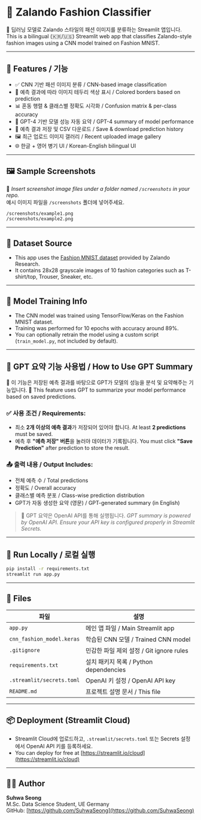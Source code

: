# 👚 Zalando Fashion Classifier

👠 딥러닝 모델로 Zalando 스타일의 패션 이미지를 분류하는 Streamlit 앱입니다.  
This is a bilingual (🇰🇷/🇺🇸) Streamlit web app that classifies Zalando-style fashion images using a CNN model trained on Fashion MNIST.

---

## 📌 Features / 기능

- ✅ CNN 기반 패션 이미지 분류 / CNN-based image classification  
- 🎨 예측 결과에 따라 이미지 테두리 색상 표시 / Colored borders based on prediction  
- 📊 혼동 행렬 & 클래스별 정확도 시각화 / Confusion matrix & per-class accuracy  
- 🧠 GPT-4 기반 모델 성능 자동 요약 / GPT-4 summary of model performance  
- 💾 예측 결과 저장 및 CSV 다운로드 / Save & download prediction history  
- 🖼️ 최근 업로드 이미지 갤러리 / Recent uploaded image gallery  
- 🌐 한글 + 영어 병기 UI / Korean-English bilingual UI  

---

## 🖼️ Sample Screenshots

📌 *Insert screenshot image files under a folder named `/screenshots` in your repo.*  
예시 이미지 파일을 `/screenshots` 폴더에 넣어주세요.

```bash
/screenshots/example1.png
/screenshots/example2.png
````

---

## 📂 Dataset Source

* This app uses the [Fashion MNIST dataset](https://github.com/zalandoresearch/fashion-mnist) provided by Zalando Research.
* It contains 28x28 grayscale images of 10 fashion categories such as T-shirt/top, Trouser, Sneaker, etc.

---

## 🧠 Model Training Info

* The CNN model was trained using TensorFlow/Keras on the Fashion MNIST dataset.
* Training was performed for 10 epochs with accuracy around 89%.
* You can optionally retrain the model using a custom script (`train_model.py`, not included by default).

---

## 🧠 GPT 요약 기능 사용법 / How to Use GPT Summary

📌 이 기능은 저장된 예측 결과를 바탕으로 GPT가 모델의 성능을 분석 및 요약해주는 기능입니다.
📌 This feature uses GPT to summarize your model performance based on saved predictions.

### ✅ 사용 조건 / Requirements:

* 최소 **2개 이상의 예측 결과**가 저장되어 있어야 합니다.
  At least **2 predictions** must be saved.
* 예측 후 **"예측 저장" 버튼**을 눌러야 데이터가 기록됩니다.
  You must click **"Save Prediction"** after prediction to store the result.

### 📤 출력 내용 / Output Includes:

* 전체 예측 수 / Total predictions
* 정확도 / Overall accuracy
* 클래스별 예측 분포 / Class-wise prediction distribution
* GPT가 자동 생성한 요약 (영문) / GPT-generated summary (in English)

> 🔐 GPT 요약은 OpenAI API를 통해 실행됩니다.
> *GPT summary is powered by OpenAI API. Ensure your API key is configured properly in Streamlit Secrets.*

---

## 🚀 Run Locally / 로컬 실행

```bash
pip install -r requirements.txt
streamlit run app.py
```

---

## 📁 Files

| 파일                        | 설명                              |
| ------------------------- | ------------------------------- |
| `app.py`                  | 메인 앱 파일 / Main Streamlit app    |
| `cnn_fashion_model.keras` | 학습된 CNN 모델 / Trained CNN model  |
| `.gitignore`              | 민감한 파일 제외 설정 / Git ignore rules |
| `requirements.txt`        | 설치 패키지 목록 / Python dependencies |
| `.streamlit/secrets.toml` | OpenAI 키 설정 / OpenAI API key    |
| `README.md`               | 프로젝트 설명 문서 / This file          |

---

## 📦 Deployment (Streamlit Cloud)

* Streamlit Cloud에 업로드하고, `.streamlit/secrets.toml` 또는 Secrets 설정에서 OpenAI API 키를 등록하세요.
* You can deploy for free at [https://streamlit.io/cloud](https://streamlit.io/cloud)

---

## 🙋‍♀️ Author

**Suhwa Seong**  
M.Sc. Data Science Student, UE Germany  
GitHub: [https://github.com/SuhwaSeong](https://github.com/SuhwaSeong)

```
